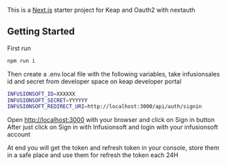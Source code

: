 This is a [Next.js](https://nextjs.org/) starter project for Keap and Oauth2 with nextauth
## Getting Started

First run
```bash
npm run i
```

Then create a .env.local file with the following variables, take infusionsales id and secret from developer space on keap developer portal

```bash
INFUSIONSOFT_ID=XXXXXX
INFUSIONSOFT_SECRET=YYYYYY
INFUSIONSOFT_REDIRECT_URI=http://localhost:3000/api/auth/signin
```

Open [http://localhost:3000](http://localhost:3000) with your browser
and click on Sign in button
After just click on Sign in with Infusionsoft and login with your infusionsoft account

At end you will get the token and refresh token in your console, store them in a safe place and use them for refresh the token each 24H
